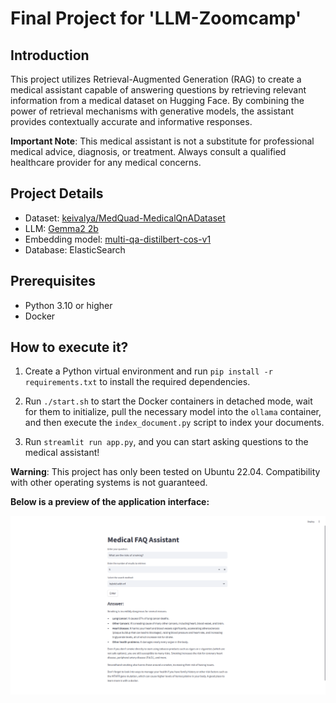 # Final Project for 'LLM-Zoomcamp'

## Introduction

This project utilizes Retrieval-Augmented Generation (RAG) to create a medical assistant capable of answering questions by retrieving relevant information from a medical dataset on Hugging Face. By combining the power of retrieval mechanisms with generative models, the assistant provides contextually accurate and informative responses.

**Important Note**: This medical assistant is not a substitute for professional medical advice, diagnosis, or treatment. Always consult a qualified healthcare provider for any medical concerns.

## Project Details

- Dataset: [keivalya/MedQuad-MedicalQnADataset](https://huggingface.co/datasets/keivalya/MedQuad-MedicalQnADataset)
- LLM: [Gemma2 2b](https://ollama.com/library/gemma2)
- Embedding model: [multi-qa-distilbert-cos-v1](https://huggingface.co/sentence-transformers/multi-qa-distilbert-cos-v1)
- Database: ElasticSearch

## Prerequisites

- Python 3.10 or higher
- Docker

## How to execute it?

1. Create a Python virtual environment and run `pip install -r requirements.txt` to install the required dependencies.

2. Run `./start.sh` to start the Docker containers in detached mode, wait for them to initialize, pull the necessary model into the `ollama` container, and then execute the `index_document.py` script to index your documents.

3. Run `streamlit run app.py`, and you can start asking questions to the medical assistant!

**Warning**: This project has only been tested on Ubuntu 22.04. Compatibility with other operating systems is not guaranteed.

**Below is a preview of the application interface:**

![App Interface](app.png)

